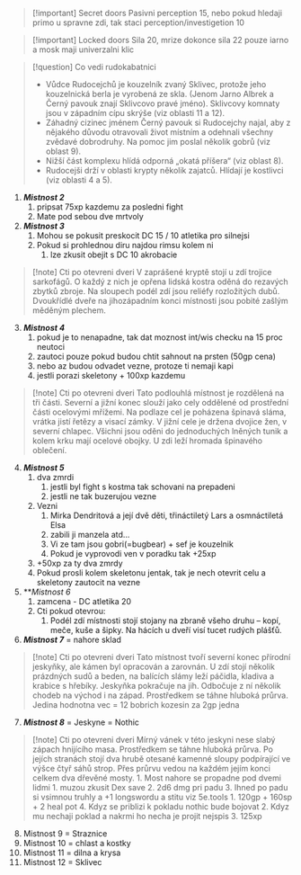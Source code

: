 
> [!important] Secret doors
> Pasivni perception 15, nebo pokud hledaji primo u spravne zdi, tak staci perception/investigetion 10

> [!important] Locked doors
> Sila 20, mrize dokonce sila 22
> pouze iarno a mosk maji univerzalni klic

> [!question] Co vedi rudokabatnici
> - Vůdce Rudocejchů je kouzelník zvaný Sklivec, protože jeho kouzelnická berla je vyrobená ze skla. (Jenom Jarno Albrek a Černý pavouk znají Sklivcovo pravé jméno). Sklivcovy komnaty jsou v západním cípu skrýše (viz oblasti 11 a 12). 
> - Záhadný cizinec jménem Černý pavouk si Rudocejchy najal, aby z nějakého důvodu otravovali život místním a odehnali všechny zvědavé dobrodruhy. Na pomoc jim poslal několik gobrů (viz oblast 9). 
> - Nižší část komplexu hlídá odporná „okatá příšera“ (viz oblast 8). 
> - Rudocejši drží v oblasti krypty několik zajatců. Hlídají je kostlivci (viz oblasti 4 a 5).

1. ***Mistnost 2*** 
	1. pripsat 75xp kazdemu za posledni fight
	2. Mate pod sebou dve mrtvoly
2. ***Mistnost 3***
	1. Mohou se pokusit preskocit DC 15 / 10 atletika pro silnejsi
	2. Pokud si prohlednou diru najdou rimsu kolem ni
		1. lze zkusit obejit s DC 10 akrobacie
> [!note] Cti po otevreni dveri
> V zaprášené kryptě stojí u zdí trojice sarkofágů. O každý z nich je opřena lidská kostra oděná do rezavých zbytků zbroje. Na sloupech podél zdí jsou reliéfy rozložitých dubů. Dvoukřídlé dveře na jihozápadním konci místnosti jsou pobité zašlým měděným plechem.
3. ***Mistnost 4***
	1. pokud je to nenapadne, tak dat moznost int/wis checku na 15 proc neutoci
	2. zautoci pouze pokud budou chtit sahnout na prsten (50gp cena)
	3. nebo az budou odvadet vezne, protoze ti nemaji kapi
	4. jestli porazi skeletony + 100xp kazdemu
> [!note] Cti po otevreni dveri
>Tato podlouhlá místnost je rozdělená na tři části. Severní a jižní konec slouží jako cely oddělené od prostřední části ocelovými mřížemi. Na podlaze cel je poházena špinavá sláma, vrátka jistí řetězy a visací zámky. V jižní cele je držena dvojice žen, v severní chlapec. Všichni jsou oděni do jednoduchých lněných tunik a kolem krku mají ocelové obojky. 
>U zdi leží hromada špinavého oblečení.
4. ***Mistnost 5***
	1. dva zmrdi
		1. jestli byl fight s kostma tak schovani na prepadeni
		2. jestli ne tak buzerujou vezne
	2. Vezni
		1. Mirka Dendritová a její dvě děti, třináctiletý Lars a osmnáctiletá Elsa
		2. zabili ji manzela atd...
		3. Vi ze tam jsou gobri(=bugbear) + sef je kouzelnik
		4. Pokud je vyprovodi ven v poradku tak +25xp
	3. +50xp za ty dva zmrdy
	4. Pokud prosli kolem skeletonu jentak, tak je nech otevrit celu a skeletony zautocit na vezne
5. ***Mistnost 6*
	1. zamcena - DC atletika 20
	2. Cti pokud otevrou:
		1. Podél zdí místnosti stojí stojany na zbraně všeho druhu – kopí, meče, kuše a šipky. Na hácích u dveří visí tucet rudých plášťů.
6. ***Mistnost 7*** = nahore sklad
> [!note] Cti po otevreni dveri
>Tato místnost tvoří severní konec přírodní jeskyňky, ale kámen byl opracován a zarovnán. U zdí stojí několik prázdných sudů a beden, na balících slámy leží páčidla, kladiva a krabice s hřebíky.
>Jeskyňka pokračuje na jih. Odbočuje z ní několik chodeb na východ i na západ. Prostředkem se táhne hluboká průrva.
>Jedina hodnotna vec = 12 bobrich kozesin za 2gp jedna
7. ***Mistnost 8*** = Jeskyne = Nothic
> [!note] Cti po otevreni dveri
>Mírný vánek v této jeskyni nese slabý zápach hnijícího masa. Prostředkem se táhne hluboká průrva. Po jejích stranách stojí dva hrubě otesané kamenné sloupy podpírající ve výšce čtyř sáhů strop. Přes průrvu vedou na každém jejím konci celkem dva dřevěné mosty.
	1. Most nahore se propadne pod dvemi lidmi
		1. muzou zkusit Dex save
		2. 2d6 dmg pri padu
		3. Ihned po padu si vsimnou truhly a +1 longswordu a stitu viz 5e.tools
			1. 120gp + 160sp + 2 heal pot
		4. Kdyz se priblizi k pokladu nothic bude bojovat
	2. Kdyz mu nechaji poklad a nakrmi ho necha je projit nejspis
	3. 125xp 
8. Mistnost 9 = Straznice
9. Mistnost 10 = chlast a kostky
10. Mistnost 11 = dilna a krysa
11. Mistnost 12 = Sklivec